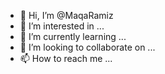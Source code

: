 - 👋 Hi, I’m @MaqaRamiz
- 👀 I’m interested in ...
- 🌱 I’m currently learning ...
- 💞️ I’m looking to collaborate on ...
- 📫 How to reach me ...

<!---
MaqaRamiz/MaqaRamiz is a ✨ special ✨ repository because its `README.md` (this file) appears on your GitHub profile.
You can click the Preview link to take a look at your changes.
--->
